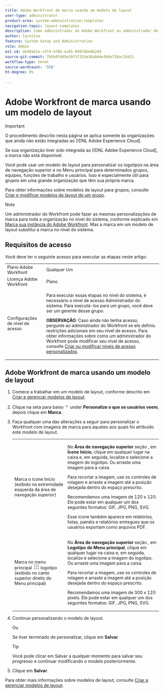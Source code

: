 ```yaml
---
title: Adobe Workfront de marca usando um modelo de layout
user-type: administrator
product-area: system-administration;templates
navigation-topic: layout-templates
description: Como administrador do Adobe Workfront ou administrador de grupo, você pode usar um modelo de layout para personalizar os logotipos na área de navegação superior e no Menu principal para determinados grupos, equipes, funções de trabalho e usuários. Isso é especialmente útil para grupos em uma grande organização que têm sua própria marca.
author: Caroline
feature: System Setup and Administration
role: Admin
exl-id: ded9ab1e-c5f4-476b-ac81-0497dbe6b24d
source-git-commit: 7b5b0fd95e39f37153e36abb4e3b8e738ac26d21
workflow-type: tm+mt
source-wordcount: '558'
ht-degree: 0%

---
```


# Adobe Workfront de marca usando um modelo de layout

>[!IMPORTANT]
>
>O procedimento descrito nesta página se aplica somente às organizações que ainda não estão integradas ao [!DNL Adobe Experience Cloud].
>
> Se sua organização tiver sido integrada ao [!DNL Adobe Experience Cloud], a marca não está disponível.

Você pode usar um modelo de layout para personalizar os logotipos na área de navegação superior e no Menu principal para determinados grupos, equipes, funções de trabalho e usuários. Isso é especialmente útil para grupos em uma grande organização que têm sua própria marca.

Para obter informações sobre modelos de layout para grupos, consulte [Criar e modificar modelos de layout de um grupo](../../../administration-and-setup/manage-groups/work-with-group-objects/create-and-modify-a-groups-layout-templates.md).

>[!NOTE]
>
>Um administrador do Workfront pode fazer as mesmas personalizações de marca para toda a organização no nível do sistema, conforme explicado em [Marca sua instância do Adobe Workfront](../../../administration-and-setup/customize-workfront/brand-workfront/brand-your-workfront-instance.md). Mas a marca em um modelo de layout substitui a marca no nível do sistema.
><!--
>Maybe add a section about deleting these 2 settings to revert to default branding?
>-->


## Requisitos de acesso

Você deve ter o seguinte acesso para executar as etapas neste artigo:

<table style="table-layout:auto"> 
 <col> 
 <col> 
 <tbody> 
  <tr> 
   <td role="rowheader">Plano Adobe Workfront</td> 
   <td>Qualquer Um</td> 
  </tr> 
  <tr> 
   <td role="rowheader">Licença Adobe Workfront</td> 
   <td>Plano</td> 
  </tr> 
  <tr> 
   <td role="rowheader">Configurações de nível de acesso</td> 
   <td> <p>Para executar essas etapas no nível do sistema, é necessário o nível de acesso Administrador do sistema.
Para executá-los para um grupo, você deve ser um gerente desse grupo.</p> <p><b>OBSERVAÇÃO</b>: Caso ainda não tenha acesso, pergunte ao administrador do Workfront se ele definiu restrições adicionais em seu nível de acesso. Para obter informações sobre como um administrador do Workfront pode modificar seu nível de acesso, consulte <a href="../../../administration-and-setup/add-users/configure-and-grant-access/create-modify-access-levels.md" class="MCXref xref">Criar ou modificar níveis de acesso personalizados</a>.</p> </td> 
  </tr> 
 </tbody> 
</table>

## Adobe Workfront de marca usando um modelo de layout

1. Comece a trabalhar em um modelo de layout, conforme descrito em [Criar e gerenciar modelos de layout](../../../administration-and-setup/customize-workfront/use-layout-templates/create-and-manage-layout-templates.md).
1. Clique na seta para baixo ![](assets/dropdown-arrow.png) under **Personalize o que os usuários veem**, depois clique em **Marca**.
1. Faça qualquer uma das alterações a seguir para personalizar o Workfront com imagens de marca para aqueles aos quais foi atribuído este modelo de layout.

   <table style="table-layout:auto"> 
    <col> 
    <col> 
    <tbody> 
     <tr> 
      <td role="rowheader"> <p>Marca o ícone Início <span style="font-weight: normal;">(exibido na extremidade esquerda da área de navegação superior)</span></p> </td> 
      <td> <p>No <strong>Área de navegação superior</strong> seção , em <strong>Ícone Início</strong>, clique em qualquer lugar na caixa e, em seguida, localize e selecione a imagem do logotipo. Ou arraste uma imagem para a caixa.</p> <p>Para recortar a imagem, use os controles de rolagem e arraste a imagem até a posição desejada dentro do espaço prescrito.</p> <p>Recomendamos uma imagem de 120 x 120. Ele pode estar em qualquer um dos seguintes formatos: GIF, JPG, PNG, SVG.</p> <p>Esse ícone também aparece em relatórios, listas, painéis e relatórios entregues que os usuários exportam como arquivos PDF.</p> </td> 
     </tr> 
     <tr> 
      <td role="rowheader"> <p>Marca no menu principal <img src="assets/main-menu-icon.png"> logotipo <span style="font-weight: normal;">(exibido no canto superior direito do Menu principal)</span></p> </td> 
      <td> <p> <p> <p>No <strong>Área de navegação superior</strong> seção , em <strong>Logotipo do Menu principal</strong>, clique em qualquer lugar na caixa e, em seguida, localize e selecione a imagem do logotipo. Ou arraste uma imagem para a caixa.</p> <p>Para recortar a imagem, use os controles de rolagem e arraste a imagem até a posição desejada dentro do espaço prescrito.</p> <p>Recomendamos uma imagem de 300 x 120 pixels. Ele pode estar em qualquer um dos seguintes formatos: GIF, JPG, PNG, SVG.</p> </p> </p> </td> 
     </tr> 
    </tbody> 
   </table>

1. Continue personalizando o modelo de layout.

   Ou

   Se tiver terminado de personalizar, clique em **Salvar**.

   >[!TIP]
   >
   >Você pode clicar em Salvar a qualquer momento para salvar seu progresso e continuar modificando o modelo posteriormente.

1. Clique em **Salvar**.

Para obter mais informações sobre modelos de layout, consulte [Criar e gerenciar modelos de layout](../../../administration-and-setup/customize-workfront/use-layout-templates/create-and-manage-layout-templates.md).
